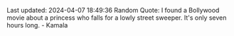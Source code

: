 Last updated: 2024-04-07 18:49:36
Random Quote: I found a Bollywood movie about a princess who falls for a lowly street sweeper. It's only seven hours long. - Kamala